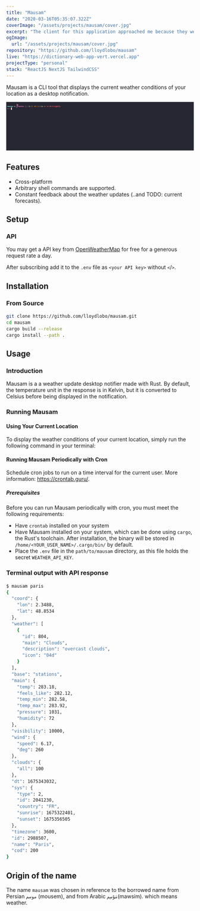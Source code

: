 ```yaml
---
title: "Mausam"
date: "2020-03-16T05:35:07.322Z"
coverImage: "/assets/projects/mausam/cover.jpg"
excerpt: "The client for this application approached me because they were looking to create a product that allows drivers to quickly connect with mechanics when dealing with car problems. They also were loooking to enable hobbyist and mechanics unassociated with any particular shop the opportunity to gig-work and manage their own time. I was able to effectively create user personas, competitive audits, sketches, wireframes and a final prototype and send over final assets to an engineer in around three months."
ogImage:
  url: "/assets/projects/mausam/cover.jpg"
repository: "https://github.com/lloydlobo/mausam"
live: "https://dictionary-web-app-vert.vercel.app"
projectType: "personal"
stack: "ReactJS NextJS TailwindCSS"
---
```


Mausam is a CLI tool that displays the current weather conditions of your location as a desktop notification.

![mausam](https://github.com/lloydlobo/mausam/blob/master/assets/demo.gif)

## Features

- Cross-platform
- Arbitrary shell commands are supported.
- Constant feedback about the weather updates (..and TODO: current forecasts).

## Setup

### API

You may get a API key from [OpenWeatherMap](https://openweathermap.org/api) for
free for a generous request rate a day.

After subscribing add it to the `.env` file as `<your API key>` without `<`/`>`.

## Installation

### From Source

```sh
git clone https://github.com/lloydlobo/mausam.git
cd mausam
cargo build --release
cargo install --path .
```

## Usage

### Introduction

Mausam is a a weather update desktop notifier made with Rust.
By default, the temperature unit in the response is in Kelvin, but it is converted to Celsius before being displayed in the notification.

### Running Mausam

#### Using Your Current Location

To display the weather conditions of your current location, simply run the following command in your terminal:

#### Running Mausam Periodically with Cron

Schedule cron jobs to run on a time interval for the current user.
More information: <https://crontab.guru/>.

##### Prerequisites

Before you can run Mausam periodically with cron, you must meet the following requirements:

- Have `crontab` installed on your system
- Have Mausam installed on your system, which can be done using `cargo`, the Rust's toolchain. After installation, the binary will be stored in `/home/<YOUR_USER_NAME>/.cargo/bin/` by default.
- Place the `.env` file in the `path/to/mausam` directory, as this file holds the secret `WEATHER_API_KEY`.

### Terminal output with API response

```sh
$ mausam paris
{
  "coord": {
    "lon": 2.3488,
    "lat": 48.8534
  },
  "weather": [
    {
      "id": 804,
      "main": "Clouds",
      "description": "overcast clouds",
      "icon": "04d"
    }
  ],
  "base": "stations",
  "main": {
    "temp": 283.18,
    "feels_like": 282.12,
    "temp_min": 282.58,
    "temp_max": 283.92,
    "pressure": 1031,
    "humidity": 72
  },
  "visibility": 10000,
  "wind": {
    "speed": 6.17,
    "deg": 260
  },
  "clouds": {
    "all": 100
  },
  "dt": 1675343032,
  "sys": {
    "type": 2,
    "id": 2041230,
    "country": "FR",
    "sunrise": 1675322401,
    "sunset": 1675356505
  },
  "timezone": 3600,
  "id": 2988507,
  "name": "Paris",
  "cod": 200
}
```

## Origin of the name

The name `mausam` was chosen in reference to the borrowed name
from Persian `موسم` (mousem), and from Arabic `مَوْسِم`(mawsim). which means weather.

